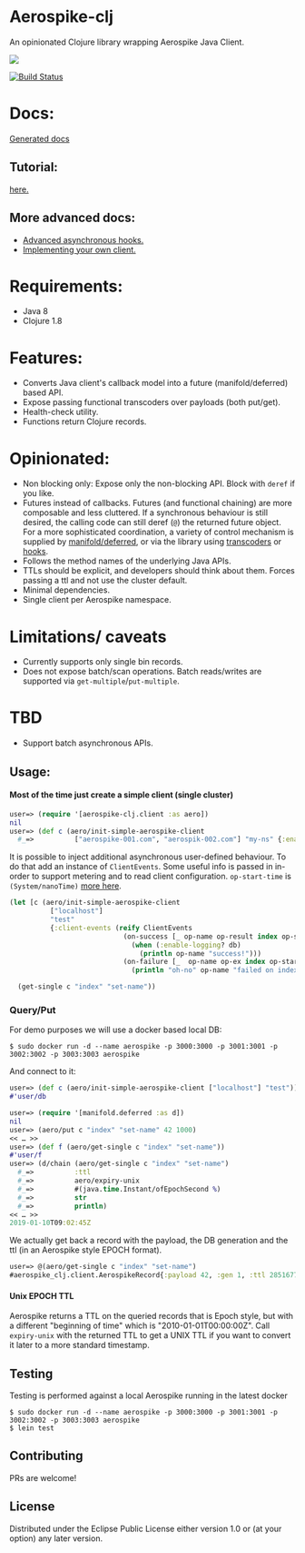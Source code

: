 # Aerospike-clj

An opinionated Clojure library wrapping Aerospike Java Client.

![](https://clojars.org/aerospike-clj/latest-version.svg)

[![Build Status](https://travis-ci.com/AppsFlyer/aerospike-clj.svg?branch=master)](https://travis-ci.com/AppsFlyer/aerospike-clj)

# Docs:
[Generated docs](https://appsflyer.github.io/aerospike-clj/)
## Tutorial:
[here.](https://appsflyer.github.io/aerospike-clj/tutorial.html)
## More advanced docs:
* [Advanced asynchronous hooks.](https://appsflyer.github.io/aerospike-clj/advanced-async-hooks.html)
* [Implementing your own client.](https://appsflyer.github.io/aerospike-clj/implementing-clients.html)

# Requirements:
- Java 8
- Clojure 1.8

# Features:
- Converts Java client's callback model into a future (manifold/deferred) based API.
- Expose passing functional transcoders over payloads (both put/get).
- Health-check utility.
- Functions return Clojure records.

# Opinionated:
- Non blocking only: Expose only the non-blocking API. Block with `deref` if you like.
- Futures instead of callbacks. Futures (and functional chaining) are more composable and less cluttered.
If a synchronous behaviour is still desired, the calling code can still deref (`@`) the returned future object. For a more sophisticated coordination, a variety of control mechanism is supplied by [manifold/deferred](https://github.com/ztellman/manifold/blob/master/docs/deferred.md), or via the library using [transcoders](https://appsflyer.github.io/aerospike-clj/index.html) or [hooks](https://appsflyer.github.io/aerospike-clj/advanced-async-hooks.html).
- Follows the method names of the underlying Java APIs.
- TTLs should be explicit, and developers should think about them. Forces passing a ttl and not use the cluster default.
- Minimal dependencies.
- Single client per Aerospike namespace.

# Limitations/ caveats
- Currently supports only single bin records.
- Does not expose batch/scan operations. Batch reads/writes are supported via `get-multiple`/`put-multiple`.

# TBD
- Support batch asynchronous APIs.

## Usage:
#### Most of the time just create a simple client (single cluster)
```clojure
user=> (require '[aerospike-clj.client :as aero])
nil
user=> (def c (aero/init-simple-aerospike-client
  #_=>          ["aerospike-001.com", "aerospik-002.com"] "my-ns" {:enable-logging true}))
```

It is possible to inject additional asynchronous user-defined behaviour. To do that add an instance of `ClientEvents`. Some useful info is passed in in-order to support metering and to read client configuration. `op-start-time` is `(System/nanoTime)` [more here](https://appsflyer.github.io/aerospike-clj/advanced-async-hooks.html).

```clojure
(let [c (aero/init-simple-aerospike-client
          ["localhost"]
          "test"
          {:client-events (reify ClientEvents
                            (on-success [_ op-name op-result index op-start-time db]
                              (when (:enable-logging? db)
                                (println op-name "success!")))
                            (on-failure [_  op-name op-ex index op-start-time db]
                              (println "oh-no" op-name "failed on index" index)))})]

  (get-single c "index" "set-name"))
```

### Query/Put
For demo purposes we will use a docker based local DB:
```shell
$ sudo docker run -d --name aerospike -p 3000:3000 -p 3001:3001 -p 3002:3002 -p 3003:3003 aerospike
```
And connect to it:
```clojure
user=> (def c (aero/init-simple-aerospike-client ["localhost"] "test"))
#'user/db
```

```clojure
user=> (require '[manifold.deferred :as d])
nil
user=> (aero/put c "index" "set-name" 42 1000)
<< … >>
user=> (def f (aero/get-single c "index" "set-name"))
#'user/f
user=> (d/chain (aero/get-single c "index" "set-name")
  #_=>          :ttl
  #_=>          aero/expiry-unix
  #_=>          #(java.time.Instant/ofEpochSecond %)
  #_=>          str
  #_=>          println)
<< … >>
2019-01-10T09:02:45Z
```
We actually get back a record with the payload, the DB generation and the ttl (in an Aerospike style EPOCH format).
```clojure
user=> @(aero/get-single c "index" "set-name")
#aerospike_clj.client.AerospikeRecord{:payload 42, :gen 1, :ttl 285167713}
```

#### Unix EPOCH TTL
Aerospike returns a TTL on the queried records that is Epoch style, but with a different "beginning of time" which is "2010-01-01T00:00:00Z". Call `expiry-unix` with the returned TTL to get a UNIX TTL if you want to convert it later to a more standard timestamp.

## Testing
Testing is performed against a local Aerospike running in the latest docker

```shell
$ sudo docker run -d --name aerospike -p 3000:3000 -p 3001:3001 -p 3002:3002 -p 3003:3003 aerospike
$ lein test
```

## Contributing
PRs are welcome!

## License

Distributed under the Eclipse Public License either version 1.0 or (at
your option) any later version.
